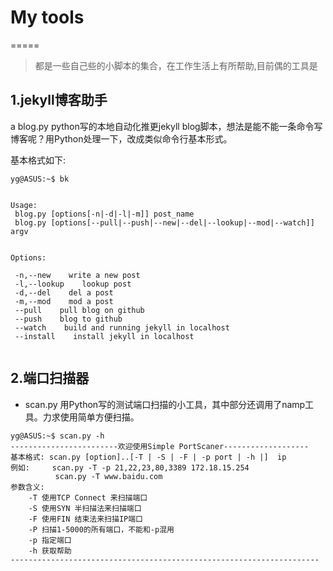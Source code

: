 # My tools
=====

> 都是一些自己些的小脚本的集合，在工作生活上有所帮助,目前偶的工具是

## 1.jekyll博客助手 
a blog.py python写的本地自动化推更jekyll blog脚本，想法是能不能一条命令写博客呢？用Python处理一下，改成类似命令行基本形式。

基本格式如下:
```
yg@ASUS:~$ bk


Usage:
 blog.py [options[-n|-d|-l|-m]] post_name
 blog.py [options[--pull|--push|--new|--del|--lookup|--mod|--watch]] argv 


Options:

 -n,--new    write a new post
 -l,--lookup    lookup post
 -d,--del    del a post 
 -m,--mod    mod a post
 --pull    pull blog on github
 --push    blog to github
 --watch    build and running jekyll in localhost 
 --install    install jekyll in localhost


```
## 2.端口扫描器 

* scan.py 用Python写的测试端口扫描的小工具，其中部分还调用了namp工具。力求使用简单方便扫描。

```
yg@ASUS:~$ scan.py -h
------------------------欢迎使用Simple PortScaner------------------- 
基本格式: scan.py [option]..[-T | -S | -F | -p port | -h |]  ip
例如:     scan.py -T -p 21,22,23,80,3389 172.18.15.254
          scan.py -T www.baidu.com
参数含义:
    -T 使用TCP Connect 来扫描端口
    -S 使用SYN 半扫描法来扫描端口
    -F 使用FIN 结束法来扫描IP端口
    -P 扫描1-5000的所有端口，不能和-p混用
    -p 指定端口
    -h 获取帮助
---------------------------------------------------------------------


```


